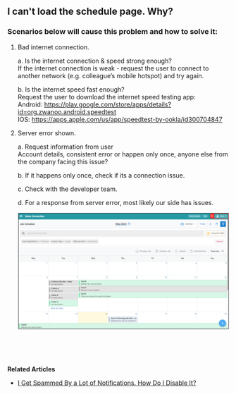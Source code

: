 ## I can't load the schedule page. Why?

### Scenarios below will cause this problem and how to solve it:

  1. Bad internet connection.<br>

     a. Is the internet connection & speed strong enough?<br>
        If the internet connection is weak - request the user to connect to another network (e.g. colleague’s mobile hotspot) and try again.<br>

     b. Is the internet speed fast enough?<br>
        Request the user to download the internet speed testing app:<br>
        Android: https://play.google.com/store/apps/details?id=org.zwanoo.android.speedtest<br>
        IOS: https://apps.apple.com/us/app/speedtest-by-ookla/id300704847<br>
  
  2. Server error shown.<br>
  
     a. Request information from user<br>
        Account details, consistent error or happen only once, anyone else from the company facing this issue?<br>

     b. If it happens only once, check if its a connection issue.<br>

     c. Check with the developer team.<br>
     
     d. For a response from server error, most likely our side has issues.<br>

        <p align="center">
          <img src="img/Dashboard_Profile.png" alt="Dashboard Profile">
        </p>

     

<br><br><br>

**Related Articles**<br>
- [I Get Spammed By a Lot of Notifications. How Do I Disable It?](Disable_Notification.md)
